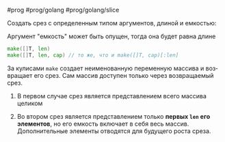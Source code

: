 #prog #prog/golang #prog/golang/slice 

Создать срез с определенным типом аргументов, длиной и емкостью:

Аргумент "емкость" может быть опущен, тогда она будет равна длине

```go
make([]T, len)
make([]T, len, cap) // то же, что и make([]T, cap)[:len]
```

За кулисами  `make` создает неименованную переменную массива и воз­вращает его срез. Сам массив доступен только через возвращаемый срез.

1) В первом случае срез является представлением всего массива целиком

2) Во втором срез является представлением только **первых `len` его элементов**, но его емкость включает в себя весь массив. Дополнительные элементы отводятся для будущего роста среза.